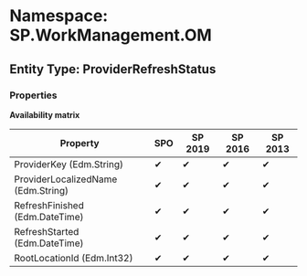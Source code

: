 # Namespace: SP.WorkManagement.OM
## Entity Type: ProviderRefreshStatus

### Properties

**Availability matrix**

Property | SPO | SP 2019 | SP 2016 | SP 2013
----------|-----|---------|---------|--------
ProviderKey (Edm.String) | ✔ | ✔ | ✔ | ✔
ProviderLocalizedName (Edm.String) | ✔ | ✔ | ✔ | ✔
RefreshFinished (Edm.DateTime) | ✔ | ✔ | ✔ | ✔
RefreshStarted (Edm.DateTime) | ✔ | ✔ | ✔ | ✔
RootLocationId (Edm.Int32) | ✔ | ✔ | ✔ | ✔

